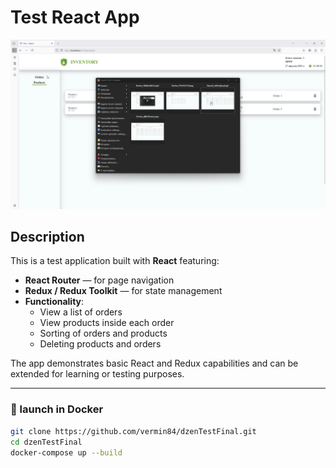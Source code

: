 # Test React App

![App Demo](./demo.gif) 

## Description

This is a test application built with **React** featuring:

- **React Router** — for page navigation
- **Redux / Redux Toolkit** — for state management
- **Functionality**:
  - View a list of orders
  - View products inside each order
  - Sorting of orders and products
  - Deleting products and orders

The app demonstrates basic React and Redux capabilities and can be extended for learning or testing purposes.

---




### 🔧 launch in Docker
```bash
git clone https://github.com/vermin84/dzenTestFinal.git
cd dzenTestFinal
docker-compose up --build

